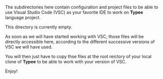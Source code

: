 The subdirectories here contain configuration and project files to
be able to use Visual Studio Code (VSC) as your favorite IDE to work 
on __Typee__ language project.

This directory is currently empty.

As soon as we will have started working with VSC, those files will 
be directly accessible here, according to the different successive 
versions of VSC we will have used.

You will then just have to copy thse files at the root reictory of 
your local clone of __Typee__ to be able to work with your version 
of VSC.


Enjoy!
